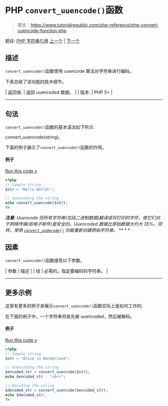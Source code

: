 # PHP `convert_uuencode()`函数

> 原文：<https://www.tutorialrepublic.com/php-reference/php-convert-uuencode-function.php>

题目: [PHP 字符串引用](php-string-functions.php) [上一个](php-convert-uudecode-function.php) | [下一个](php-count-chars-function.php)

## 描述

`convert_uuencode()`函数使用 uuencode 算法对字符串进行编码。

下表总结了该功能的技术细节。

| 返回值: | 返回 uuencoded 数据。 |
| 版本: | PHP 5+ |

* * *

## 句法

`convert_uuencode()`函数的基本语法如下所示:

convert_uuencode(string);

下面的例子展示了`convert_uuencode()`函数的作用。

#### 例子

[Run this code »](../codelab.php?topic=php&file=uuencode-a-string "Run this code to view the output")

```php
<?php
// Sample string
$str = "Hello World!";

// Uuencoding the string
echo convert_uuencode($str);
?>
```

 ***注意:** Uuencode 将所有字符串(包括二进制数据)翻译成可打印的字符，使它们对于网络传输(如电子邮件)是安全的。Uuencoded 数据比原始数据大约大 35%。同样，使用 [`convert_uudecode()`](php-convert-uudecode-function.php) 功能重新创建原始字符串。*  ** * *

## 因素

`convert_uuencode()`函数接受以下参数。

| 参数 | 描述 |
| 线 | 必需的。指定要编码的字符串。 |

* * *

## 更多示例

这里有更多的例子来展示`convert_uuencode()`函数实际上是如何工作的:

在下面的例子中，一个字符串将首先被 uuencoded，然后被解码。

#### 例子

[Run this code »](../codelab.php?topic=php&file=uuencode-decode-a-string "Run this code to view the output")

```php
<?php
// Sample string
$str = "Alice in Wonderland";

// Uuencoding the string
$encoded_str = convert_uuencode($str);
echo $encoded_str . "<br>";

// Decoding the string
$decoded_str = convert_uuencode($encoded_str);
echo $decoded_str;
?>
```

